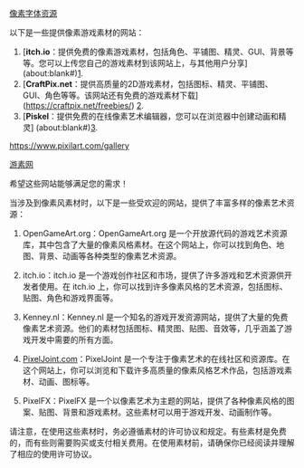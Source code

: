 [像素字体资源](https://github.com/SolidZORO/zpix-pixel-font)





以下是一些提供像素游戏素材的网站：

1. [**itch.io**：提供免费的像素游戏素材，包括角色、平铺图、精灵、GUI、背景等等。您可以上传您自己的游戏素材到该网站上，与其他用户分享] (about:blank#)[1](https://itch.io/game-assets/free/tag-pixel-art).
2. [**CraftPix.net**：提供高质量的2D游戏素材，包括图标、精灵、平铺图、GUI、角色等等。该网站还有免费的游戏素材下载] (https://craftpix.net/freebies/) [2](https://craftpix.net/freebies/).
3. [**Piskel**：提供免费的在线像素艺术编辑器，您可以在浏览器中创建动画和精灵] (about:blank#)[3](https://www.piskelapp.com/).

https://www.pixilart.com/gallery

[游素网](https://www.yswgame.com/pixel/ui-rpg)

希望这些网站能够满足您的需求！



当涉及到像素风素材时，以下是一些受欢迎的网站，提供了丰富多样的像素艺术资源：

1. OpenGameArt.org：OpenGameArt.org 是一个开放源代码的游戏艺术资源库，其中包含了大量的像素风格素材。在这个网站上，你可以找到角色、地图、背景、动画等各种类型的像素艺术资源。
2. itch.io：itch.io 是一个游戏创作社区和市场，提供了许多游戏和艺术资源供开发者使用。在 itch.io 上，你可以找到许多像素风格的艺术资源，包括图标、贴图、角色和游戏界面等。
3. Kenney.nl：Kenney.nl 是一个知名的游戏开发资源网站，提供了大量的免费像素艺术资源。他们的素材包括图标、精灵图、贴图、音效等，几乎涵盖了游戏开发中需要的所有方面。
4. [PixelJoint.com](PixelJoint.com)：PixelJoint 是一个专注于像素艺术的在线社区和资源库。在这个网站上，你可以浏览和下载许多高质量的像素风格艺术作品，包括游戏素材、动画、图标等。

5. PixelFX：PixelFX 是一个以像素艺术为主题的网站，提供了各种像素风格的图案、贴图、背景和游戏素材。这些素材可以用于游戏开发、动画制作等。

请注意，在使用这些素材时，务必遵循素材的许可协议和规定。有些素材是免费的，而有些则需要购买或支付相关费用。在使用素材前，请确保你已经阅读并理解了相应的使用许可协议。